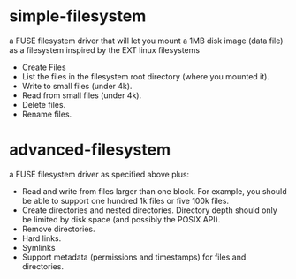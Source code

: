 # simple-filesystem
a FUSE filesystem driver that will let you mount a 1MB disk image (data file) as a filesystem inspired by the EXT linux filesystems

- Create Files
- List the files in the filesystem root directory (where you mounted it).
- Write to small files (under 4k).
- Read from small files (under 4k).
- Delete files.
- Rename files.


# advanced-filesystem
a FUSE filesystem driver as specified above plus:

- Read and write from files larger than one block. For example, you should be able to support one hundred 1k files or five 100k files.
- Create directories and nested directories. Directory depth should only be limited by disk space (and possibly the POSIX API).
- Remove directories.
- Hard links.
- Symlinks
- Support metadata (permissions and timestamps) for files and directories.

